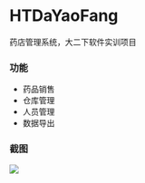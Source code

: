 # HTDaYaoFang
药店管理系统，大二下软件实训项目

### 功能

- 药品销售
- 仓库管理
- 人员管理
- 数据导出

### 截图

<img src="https://github.com/aiyouweiya/HTDaYaoFang/blob/master/screenshot/login.png?raw=true" align="center"/>